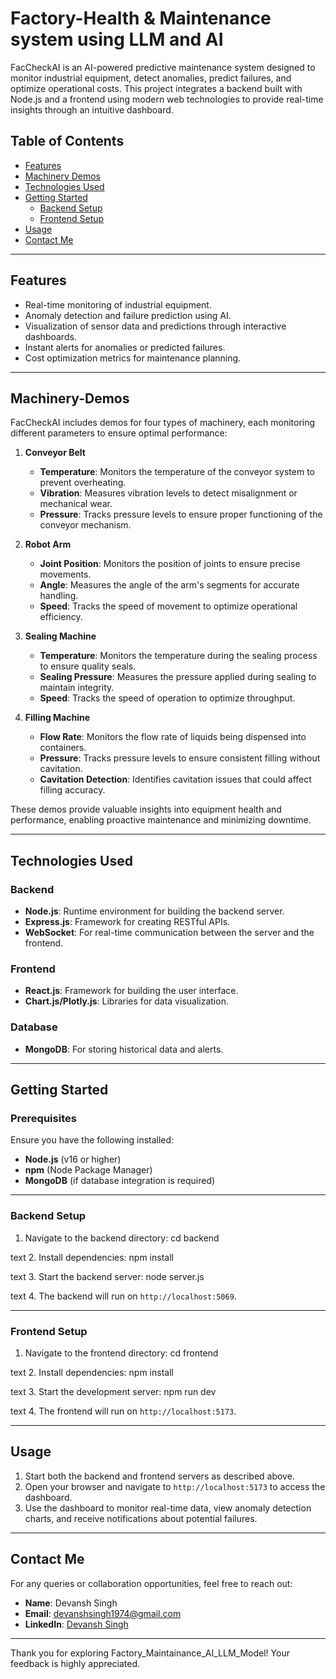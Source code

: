 # Factory-Health & Maintenance system using LLM and AI

FacCheckAI is an AI-powered predictive maintenance system designed to monitor industrial equipment, detect anomalies, predict failures, and optimize operational costs. This project integrates a backend built with Node.js and a frontend using modern web technologies to provide real-time insights through an intuitive dashboard.

## Table of Contents
- [Features](#features)
- [Machinery Demos](#Machinery-Demos)
- [Technologies Used](#technologies-used)
- [Getting Started](#getting-started)
  - [Backend Setup](#backend-setup)
  - [Frontend Setup](#frontend-setup)
- [Usage](#usage)
- [Contact Me](#contact-me)

---

## Features
- Real-time monitoring of industrial equipment.
- Anomaly detection and failure prediction using AI.
- Visualization of sensor data and predictions through interactive dashboards.
- Instant alerts for anomalies or predicted failures.
- Cost optimization metrics for maintenance planning.

---

## Machinery-Demos

FacCheckAI includes demos for four types of machinery, each monitoring different parameters to ensure optimal performance:

1. **Conveyor Belt**
   - **Temperature**: Monitors the temperature of the conveyor system to prevent overheating.
   - **Vibration**: Measures vibration levels to detect misalignment or mechanical wear.
   - **Pressure**: Tracks pressure levels to ensure proper functioning of the conveyor mechanism.

2. **Robot Arm**
   - **Joint Position**: Monitors the position of joints to ensure precise movements.
   - **Angle**: Measures the angle of the arm's segments for accurate handling.
   - **Speed**: Tracks the speed of movement to optimize operational efficiency.

3. **Sealing Machine**
   - **Temperature**: Monitors the temperature during the sealing process to ensure quality seals.
   - **Sealing Pressure**: Measures the pressure applied during sealing to maintain integrity.
   - **Speed**: Tracks the speed of operation to optimize throughput.

4. **Filling Machine**
   - **Flow Rate**: Monitors the flow rate of liquids being dispensed into containers.
   - **Pressure**: Tracks pressure levels to ensure consistent filling without cavitation.
   - **Cavitation Detection**: Identifies cavitation issues that could affect filling accuracy.

These demos provide valuable insights into equipment health and performance, enabling proactive maintenance and minimizing downtime.


---

## Technologies Used
### Backend
- **Node.js**: Runtime environment for building the backend server.
- **Express.js**: Framework for creating RESTful APIs.
- **WebSocket**: For real-time communication between the server and the frontend.

### Frontend
- **React.js**: Framework for building the user interface.
- **Chart.js/Plotly.js**: Libraries for data visualization.
  
### Database
- **MongoDB**: For storing historical data and alerts.

---

## Getting Started

### Prerequisites
Ensure you have the following installed:
- **Node.js** (v16 or higher)
- **npm** (Node Package Manager)
- **MongoDB** (if database integration is required)

---

### Backend Setup
1. Navigate to the backend directory:
cd backend

text
2. Install dependencies:
npm install

text
3. Start the backend server:
node server.js

text
4. The backend will run on `http://localhost:5069`.

---

### Frontend Setup
1. Navigate to the frontend directory:
cd frontend

text
2. Install dependencies:
npm install

text
3. Start the development server:
npm run dev

text
4. The frontend will run on `http://localhost:5173`.

---

## Usage
1. Start both the backend and frontend servers as described above.
2. Open your browser and navigate to `http://localhost:5173` to access the dashboard.
3. Use the dashboard to monitor real-time data, view anomaly detection charts, and receive notifications about potential failures.

---

## Contact Me

For any queries or collaboration opportunities, feel free to reach out:

- **Name**: Devansh Singh  
- **Email**: [devanshsingh1974@gmail.com](mailto:devanshsingh1974@gmail.com)  
- **LinkedIn**: [Devansh Singh](https://www.linkedin.com/in/devanshsingh2006)  

---

Thank you for exploring Factory_Maintainance_AI_LLM_Model! Your feedback is highly appreciated.